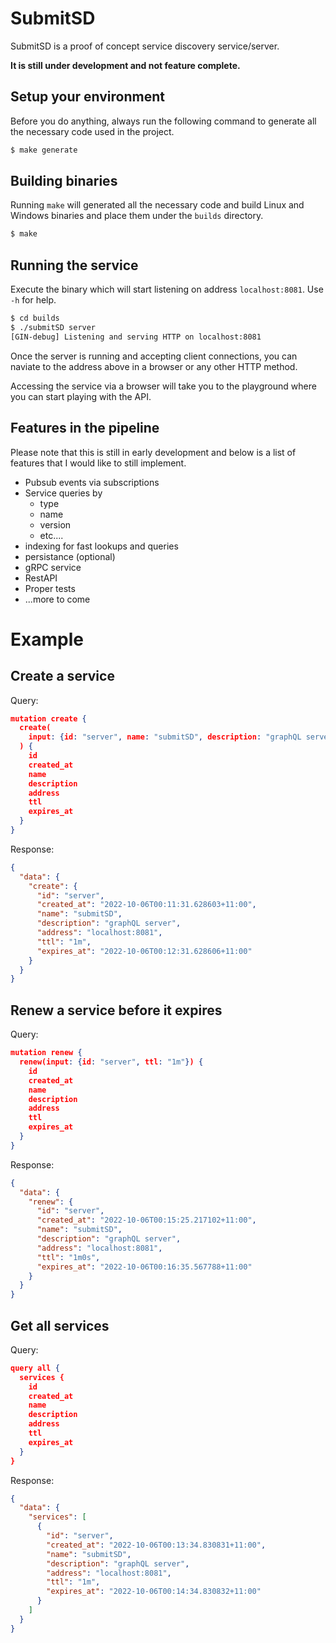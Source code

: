 # SubmitSD

SubmitSD is a proof of concept service discovery service/server.

**It is still under development and not feature complete.**

## Setup your environment

Before you do anything, always run the following command to generate all the necessary code used in the project.

```bash
$ make generate
```

## Building binaries

Running `make` will generated all the necessary code and build Linux and Windows binaries and place them under the `builds` directory.

```bash
$ make
```

## Running the service

Execute the binary which will start listening on address `localhost:8081`. Use `-h` for help.

```bash
$ cd builds
$ ./submitSD server
[GIN-debug] Listening and serving HTTP on localhost:8081
```

Once the server is running and accepting client connections, you can naviate to the address above in a browser or any other HTTP method.

Accessing the service via a browser will take you to the playground where you can start playing with the API.

## Features in the pipeline

Please note that this is still in early development and below is a list of features that I would like to still implement.

* Pubsub events via subscriptions
* Service queries by
  * type
  * name
  * version
  * etc....
* indexing for fast lookups and queries
* persistance (optional)
* gRPC service
* RestAPI
* Proper tests
* ...more to come

# Example

## Create a service

Query:

```json
mutation create {
  create(
    input: {id: "server", name: "submitSD", description: "graphQL server", version: "v0.0.0", address: "localhost:8081", ttl: "1m"}
  ) {
    id
    created_at
    name
    description
    address
    ttl
    expires_at
  }
}
```

Response:

```json
{
  "data": {
    "create": {
      "id": "server",
      "created_at": "2022-10-06T00:11:31.628603+11:00",
      "name": "submitSD",
      "description": "graphQL server",
      "address": "localhost:8081",
      "ttl": "1m",
      "expires_at": "2022-10-06T00:12:31.628606+11:00"
    }
  }
}
```

## Renew a service before it expires

Query:

```json
mutation renew {
  renew(input: {id: "server", ttl: "1m"}) {
    id
    created_at
    name
    description
    address
    ttl
    expires_at
  }
}
```

Response:

```json
{
  "data": {
    "renew": {
      "id": "server",
      "created_at": "2022-10-06T00:15:25.217102+11:00",
      "name": "submitSD",
      "description": "graphQL server",
      "address": "localhost:8081",
      "ttl": "1m0s",
      "expires_at": "2022-10-06T00:16:35.567788+11:00"
    }
  }
}
```

## Get all services

Query:

```json
query all {
  services {
    id
    created_at
    name
    description
    address
    ttl
    expires_at
  }
}
```

Response:

```json
{
  "data": {
    "services": [
      {
        "id": "server",
        "created_at": "2022-10-06T00:13:34.830831+11:00",
        "name": "submitSD",
        "description": "graphQL server",
        "address": "localhost:8081",
        "ttl": "1m",
        "expires_at": "2022-10-06T00:14:34.830832+11:00"
      }
    ]
  }
}
```